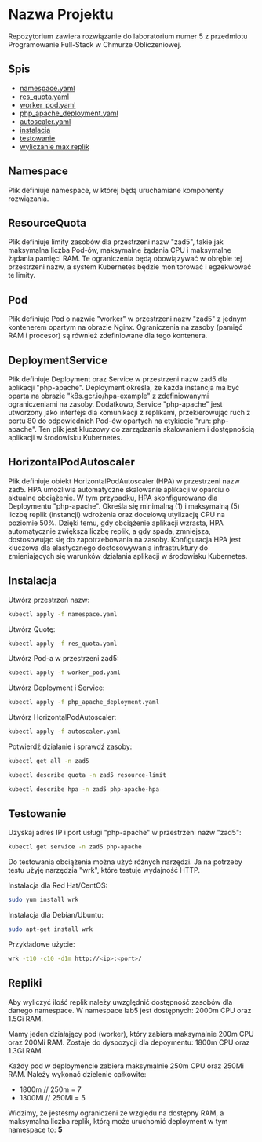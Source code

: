# Nazwa Projektu

Repozytorium zawiera rozwiązanie do laboratorium numer 5 z przedmiotu Programowanie Full-Stack w Chmurze Obliczeniowej.

## Spis

- [namespace.yaml](#namespace)
- [res_quota.yaml](#resourcequota)
- [worker_pod.yaml](#pod)
- [php_apache_deployment.yaml](#deploymentservice)
- [autoscaler.yaml](#autoscaler)
- [instalacja](#instalacja)
- [testowanie](#testowanie)
- [wyliczanie max replik](#repliki)

## Namespace

Plik definiuje namespace, w której będą uruchamiane komponenty rozwiązania.

## ResourceQuota

Plik definiuje limity zasobów dla przestrzeni nazw "zad5", takie jak maksymalna liczba Pod-ów, maksymalne żądania CPU i maksymalne żądania pamięci RAM.
Te ograniczenia będą obowiązywać w obrębie tej przestrzeni nazw, a system Kubernetes będzie monitorować i egzekwować te limity.

## Pod

Plik definiuje Pod o nazwie "worker" w przestrzeni nazw "zad5" z jednym kontenerem opartym na obrazie Nginx.
Ograniczenia na zasoby (pamięć RAM i procesor) są również zdefiniowane dla tego kontenera.

## DeploymentService


Plik definiuje Deployment oraz Service w przestrzeni nazw zad5 dla aplikacji "php-apache".
Deployment określa, że każda instancja ma być oparta na obrazie "k8s.gcr.io/hpa-example" z zdefiniowanymi ograniczeniami na zasoby.
Dodatkowo, Service "php-apache" jest utworzony jako interfejs dla komunikacji z replikami, przekierowując ruch z portu 80 do odpowiednich Pod-ów opartych na etykiecie "run: php-apache".
Ten plik jest kluczowy do zarządzania skalowaniem i dostępnością aplikacji w środowisku Kubernetes.

## HorizontalPodAutoscaler

Plik definiuje obiekt HorizontalPodAutoscaler (HPA) w przestrzeni nazw zad5.
HPA umożliwia automatyczne skalowanie aplikacji w oparciu o aktualne obciążenie. 
W tym przypadku, HPA skonfigurowano dla Deploymentu "php-apache". Określa się minimalną (1) i maksymalną (5) liczbę replik (instancji) wdrożenia oraz docelową utylizację CPU na poziomie 50%.
Dzięki temu, gdy obciążenie aplikacji wzrasta, HPA automatycznie zwiększa liczbę replik, a gdy spada, zmniejsza, dostosowując się do zapotrzebowania na zasoby.
Konfiguracja HPA jest kluczowa dla elastycznego dostosowywania infrastruktury do zmieniających się warunków działania aplikacji w środowisku Kubernetes.

## Instalacja

Utwórz przestrzeń nazw:
```bash
kubectl apply -f namespace.yaml
```

Utwórz Quotę:
```bash
kubectl apply -f res_quota.yaml
```

Utwórz Pod-a w przestrzeni zad5:
```bash
kubectl apply -f worker_pod.yaml
```

Utwórz Deployment i Service:
```bash
kubectl apply -f php_apache_deployment.yaml
```

Utwórz HorizontalPodAutoscaler:
```bash
kubectl apply -f autoscaler.yaml
```

Potwierdź działanie i sprawdź zasoby:
```bash
kubectl get all -n zad5
```
```bash
kubectl describe quota -n zad5 resource-limit
```
```bash
kubectl describe hpa -n zad5 php-apache-hpa
```

## Testowanie

Uzyskaj adres IP i port usługi "php-apache" w przestrzeni nazw "zad5":
```bash
kubectl get service -n zad5 php-apache
```

Do testowania obciążenia można użyć różnych narzędzi.
Ja na potrzeby testu użyję narzędzia "wrk", które testuje wydajność HTTP.

Instalacja dla Red Hat/CentOS:
```bash
sudo yum install wrk
```

Instalacja dla Debian/Ubuntu:
```bash
sudo apt-get install wrk
```

Przykładowe użycie:
```bash
wrk -t10 -c10 -d1m http://<ip>:<port>/
```

## Repliki

Aby wyliczyć ilość replik należy uwzględnić dostępność zasobów dla danego namespace.
W namespace lab5 jest dostępnych: 2000m CPU oraz 1.5Gi RAM.

Mamy jeden działający pod (worker), który zabiera maksymalnie 200m CPU oraz 200Mi RAM.
Zostaje do dyspozycji dla depoymentu: 1800m CPU oraz 1.3Gi RAM.

Każdy pod w deploymencie zabiera maksymalnie 250m CPU oraz 250Mi RAM.
Należy wykonać dzielenie całkowite:
- 1800m // 250m = 7
- 1300Mi // 250Mi = 5

Widzimy, że jesteśmy ograniczeni ze względu na dostępny RAM, a maksymalna liczba replik, którą może uruchomić deployment w tym namespace to: **5**
